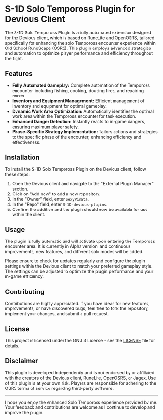 # S-1D Solo Tempoross Plugin for Devious Client

The S-1D Solo Tempoross Plugin is a fully automated extension designed for the Devious client, which is based on RuneLite and OpenOSRS, tailored specifically for enhancing the solo Tempoross encounter experience within Old School RuneScape (OSRS). This plugin employs advanced strategies and automation to optimize player performance and efficiency throughout the fight.

## Features

- **Fully Automated Gameplay:** Complete automation of the Tempoross encounter, including fishing, cooking, dousing fires, and repairing masts.
- **Inventory and Equipment Management:** Efficient management of inventory and equipment for optimal gameplay.
- **Dynamic Work Area Optimization:** Automatically identifies the optimal work area within the Tempoross encounter for task execution.
- **Enhanced Danger Detection:** Instantly reacts to in-game dangers, ensuring maximum player safety.
- **Phase-Specific Strategy Implementation:** Tailors actions and strategies to the specific phase of the encounter, enhancing efficiency and effectiveness.

## Installation

To install the S-1D Solo Tempoross Plugin on the Devious client, follow these steps:

1. Open the Devious client and navigate to the "External Plugin Manager" section.
2. Click on "Add new" to add a new repository.
3. In the "Owner" field, enter `SexyPinata`.
4. In the "Repo" field, enter `S-1D-devious-plugins`.
5. Confirm the addition and the plugin should now be available for use within the client.

## Usage

The plugin is fully automatic and will activate upon entering the Tempoross encounter area. It is currently in Alpha version, and continuous improvements, new features, and different solo modes will be added. 

Please ensure to check for updates regularly and configure the plugin settings within the Devious client to match your preferred gameplay style. The settings can be adjusted to optimize the plugin performance and your in-game efficiency.

## Contributing

Contributions are highly appreciated. If you have ideas for new features, improvements, or have discovered bugs, feel free to fork the repository, implement your changes, and submit a pull request.

## License

This project is licensed under the GNU 3 License - see the [LICENSE](LICENSE) file for details.

## Disclaimer

This plugin is developed independently and is not endorsed by or affiliated with the creators of the Devious client, RuneLite, OpenOSRS, or Jagex. Use of this plugin is at your own risk. Players are responsible for adhering to the OSRS terms of service regarding third-party software.

---

I hope you enjoy the enhanced Solo Tempoross experience provided by me. Your feedback and contributions are welcome as I continue to develop and improve the plugin.
